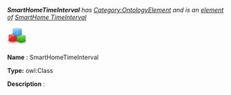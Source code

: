 ___SmartHomeTimeInterval__ 
 has
 [Category:OntologyElement](../../Category/OntologyElement "Category:OntologyElement") 
 and is an
 [element of](../../Property/ElementOf "Property:ElementOf") 
[SmartHome TimeInterval](../../Submissions/SmartHome_TimeInterval "Submissions:SmartHome TimeInterval")_




  





[![Class](../images/thumb/2/27/Class.gif/45px-Class.gif)](../../Image/Class.gif "Class")


__Name__ 
 : SmartHomeTimeInterval
 



__Type:__ 
 owl:Class
 



__Description__ 
 :